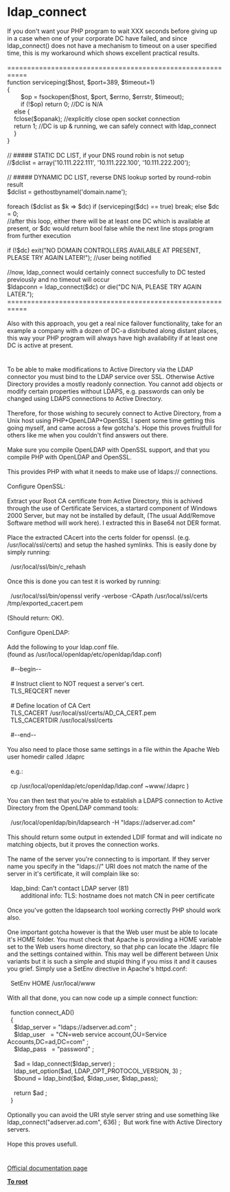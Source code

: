 # ldap_connect




<div class="phpcode"><span class="html">
If you don&apos;t want your PHP program to wait XXX seconds before giving up in a case when one of your corporate DC have failed, and since ldap_connect() does not have a mechanism to timeout on a user specified time, this is my workaround which shows excellent practical results.<br><br>===========================================================<br>function serviceping($host, $port=389, $timeout=1)<br>{<br>&#xA0; &#xA0; &#xA0; &#xA0; $op = fsockopen($host, $port, $errno, $errstr, $timeout);<br>&#xA0; &#xA0; &#xA0; &#xA0; if (!$op) return 0; //DC is N/A<br>&#xA0; &#xA0; else {<br>&#xA0; &#xA0; fclose($opanak); //explicitly close open socket connection<br>&#xA0; &#xA0; return 1; //DC is up &amp; running, we can safely connect with ldap_connect<br>&#xA0; &#xA0; }<br>}<br><br>// ##### STATIC DC LIST, if your DNS round robin is not setup<br>//$dclist = array(&apos;10.111.222.111&apos;, &apos;10.111.222.100&apos;, &apos;10.111.222.200&apos;);<br><br>// ##### DYNAMIC DC LIST, reverse DNS lookup sorted by round-robin result<br>$dclist = gethostbynamel(&apos;domain.name&apos;);<br><br>foreach ($dclist as $k =&gt; $dc) if (serviceping($dc) == true) break; else $dc = 0;<br>//after this loop, either there will be at least one DC which is available at present, or $dc would return bool false while the next line stops program from further execution<br><br>if (!$dc) exit(&quot;NO DOMAIN CONTROLLERS AVAILABLE AT PRESENT, PLEASE TRY AGAIN LATER!&quot;); //user being notified<br><br>//now, ldap_connect would certainly connect succesfully to DC tested previously and no timeout will occur<br>$ldapconn = ldap_connect($dc) or die(&quot;DC N/A, PLEASE TRY AGAIN LATER.&quot;);<br>===========================================================<br><br>Also with this approach, you get a real nice failover functionality, take for an example a company with a dozen of DC-a distributed along distant places, this way your PHP program will always have high availability if at least one DC is active at present.</span>
</div>
  

#


<div class="phpcode"><span class="html">
To be able to make modifications to Active Directory via the LDAP connector you must bind to the LDAP service over SSL. Otherwise Active Directory provides a mostly readonly connection. You cannot add objects or modify certain properties without LDAPS, e.g. passwords can only be changed using LDAPS connections to Active Directory.<br><br>Therefore, for those wishing to securely connect to Active Directory, from a Unix host using PHP+OpenLDAP+OpenSSL I spent some time getting this going myself, and came across a few gotcha&apos;s. Hope this proves fruitfull for others like me when you couldn&apos;t find answers out there.<br><br>Make sure you compile OpenLDAP with OpenSSL support, and that you compile PHP with OpenLDAP and OpenSSL.<br><br>This provides PHP with what it needs to make use of ldaps:// connections.<br><br>Configure OpenSSL:<br><br>Extract your Root CA certificate from Active Directory, this is achived through the use of Certificate Services, a startard component of Windows 2000 Server, but may not be installed by default, (The usual Add/Remove Software method will work here). I extracted this in Base64 not DER format.<br><br>Place the extracted CAcert into the certs folder for openssl. (e.g. /usr/local/ssl/certs) and setup the hashed symlinks. This is easily done by simply running:<br><br>&#xA0; /usr/local/ssl/bin/c_rehash<br><br>Once this is done you can test it is worked by running:<br><br>&#xA0; /usr/local/ssl/bin/openssl verify -verbose -CApath /usr/local/ssl/certs /tmp/exported_cacert.pem<br><br>(Should return: OK).<br><br>Configure OpenLDAP:<br><br>Add the following to your ldap.conf file.<br>(found as /usr/local/openldap/etc/openldap/ldap.conf)<br><br>&#xA0; #--begin--<br><br>&#xA0; # Instruct client to NOT request a server&apos;s cert.<br>&#xA0; TLS_REQCERT never<br><br>&#xA0; # Define location of CA Cert<br>&#xA0; TLS_CACERT /usr/local/ssl/certs/AD_CA_CERT.pem<br>&#xA0; TLS_CACERTDIR /usr/local/ssl/certs<br><br>&#xA0; #--end--<br><br>You also need to place those same settings in a file within the Apache Web user homedir called .ldaprc<br><br>&#xA0; e.g.:<br>&#xA0; <br>&#xA0; cp /usr/local/openldap/etc/openldap/ldap.conf ~www/.ldaprc )<br><br>You can then test that you&apos;re able to establish a LDAPS connection to Active Directory from the OpenLDAP command tools:<br><br>&#xA0; /usr/local/openldap/bin/ldapsearch -H &quot;ldaps://adserver.ad.com&quot;<br><br>This should return some output in extended LDIF format and will indicate no matching objects, but it proves the connection works.<br><br>The name of the server you&apos;re connecting to is important. If they server name you specify in the &quot;ldaps://&quot; URI does not match the name of the server in it&apos;s certificate, it will complain like so:<br><br>&#xA0; ldap_bind: Can&apos;t contact LDAP server (81)<br>&#xA0; &#xA0; &#xA0; &#xA0; additional info: TLS: hostname does not match CN in peer certificate<br><br>Once you&apos;ve gotten the ldapsearch tool working correctly PHP should work also.<br><br>One important gotcha however is that the Web user must be able to locate it&apos;s HOME folder. You must check that Apache is providing a HOME variable set to the Web users home directory, so that php can locate the .ldaprc file and the settings contained within. This may well be different between Unix variants but it is such a simple and stupid thing if you miss it and it causes you grief. Simply use a SetEnv directive in Apache&apos;s httpd.conf:<br><br>&#xA0; SetEnv HOME /usr/local/www<br><br>With all that done, you can now code up a simple connect function:<br><br>&#xA0; function connect_AD()<br>&#xA0; {<br>&#xA0; &#xA0; $ldap_server = &quot;ldaps://adserver.ad.com&quot; ;<br>&#xA0; &#xA0; $ldap_user&#xA0;&#xA0; = &quot;CN=web service account,OU=Service Accounts,DC=ad,DC=com&quot; ;<br>&#xA0; &#xA0; $ldap_pass&#xA0;&#xA0; = &quot;password&quot; ;<br><br>&#xA0; &#xA0; $ad = ldap_connect($ldap_server) ;<br>&#xA0; &#xA0; ldap_set_option($ad, LDAP_OPT_PROTOCOL_VERSION, 3) ;<br>&#xA0; &#xA0; $bound = ldap_bind($ad, $ldap_user, $ldap_pass);<br><br>&#xA0; &#xA0; return $ad ;<br>&#xA0; }<br><br>Optionally you can avoid the URI style server string and use something like ldap_connect(&quot;adserver.ad.com&quot;, 636) ;&#xA0; But work fine with Active Directory servers.<br><br>Hope this proves usefull.</span>
</div>
  

#

[Official documentation page](https://www.php.net/manual/en/function.ldap-connect.php)

**[To root](/README.md)**